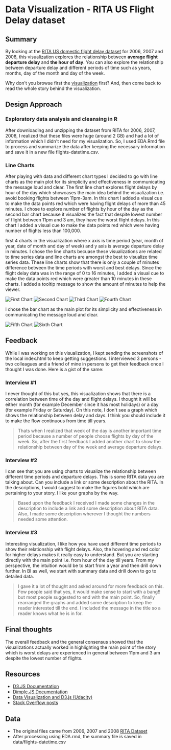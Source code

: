 # Data Visualization - RITA US Flight Delay dataset

## Summary

By looking at the [RITA US domestic flight delay dataset](http://stat-computing.org/dataexpo/2009/the-data.html) for 2006, 2007 and 2008, this visualization explores the relationship between **average flight departure delay** and **the hour of day**. You can also explore the relationship between departure delay and different periods of time such as years, months, day of the month and day of the week.

Why don't you browse first the [visualization](http://jayantsahewal.github.io/make-effective-data-visualization/) first? And, then come back to read the whole story behind the visualization.

## Design Approach

### Exploratory data analysis and cleansing in R
After downloading and unzipping the dataset from RITA for 2006, 2007, 2008, I realized that these files were huge (around 2 GB) and had a lot of information which I didn't need for my visualization. So, I used EDA.Rmd file to process and summarize the data after keeping the necessary information and save it in a new file flights-datetime.csv.

### Line Charts
After playing with data and different chart types I decided to go with line charts as the main plot for its simplicity and effectiveness in communicating the message loud and clear. The first line chart explores flight delays by hour of the day which showcases the main idea behind the visualization i.e. avoid booking flights between 11pm-3am. In this chart I added a visual cue to make the data points red which were having flight delays of more than 45 minutes. I chose to explore number of flights by hour of the day as the second bar chart because it visualizes the fact that despite lowest number of flight between 11pm and 3 am, they have the worst flight delays. In this chart I added a visual cue to make the data points red which were having number of flights less than 100,000.

first 4 charts in the visualization where x axis is time period (year, month of year, date of month and day of week) and y axis is average departure delay in minutes. I chose the line charts becuase these visualizations are related to time series data and line charts are amongst the best to visualize time series data. These line charts show that there is only a couple of minutes difference between the time periods with worst and best delays. Since the flight delay data was in the range of 0 to 16 minutes, I added a visual cue to make the data points red which were greater than 10 minutes in these charts. I added a tooltip message to show the amount of minutes to help the viewer.

![First Chart](https://raw.githubusercontent.com/jayantsahewal/make-effective-data-visualization/master/img/Average%20flight%20delays%20by%20year.png)
![Second Chart](https://raw.githubusercontent.com/jayantsahewal/make-effective-data-visualization/master/img/Average%20flight%20delays%20by%20month.png)
![Third Chart](https://raw.githubusercontent.com/jayantsahewal/make-effective-data-visualization/master/img/Average%20flight%20delays%20by%20day%20of%20the%20month.png)
![Fourth Chart](https://raw.githubusercontent.com/jayantsahewal/make-effective-data-visualization/master/img/Average%20flight%20delays%20by%20day%20of%20the%20week.png)

I chose the bar chart as the main plot for its simplicity and effectiveness in communicating the message loud and clear. 

![Fifth Chart](https://raw.githubusercontent.com/jayantsahewal/make-effective-data-visualization/master/img/Average%20flight%20delays%20by%20hour%20of%20day.png)
![Sixth Chart](https://raw.githubusercontent.com/jayantsahewal/make-effective-data-visualization/master/img/Number%20of%20flights%20by%20hour%20of%20day.png)

## Feedback
While I was working on this visualization, I kept sending the screenshots of the local index.html to keep getting suggestions. I interviewed 3 persons - two colleagues and a friend of mine in persons to get their feedback once I thought I was done. Here is a gist of the same:

### Interview #1
I never thought of this but yes, this visualization shows that there is a correlation between time of the day and flight delays. I thought it will be either month (for example December since it has most holidays) or a day (for example Friday or Saturday). On this note, I don't see a graph which shows the relationship between delay and days. I think you should include it to make the flow continuous from time till years.

> Thats when I realized that week of the day is another important time period because a number of people choose flights by day of the week. So, after the first feedback I added another chart to show the relationship between day of the week and average departure delays.

### Interview #2
I can see that you are using charts to visualize the relationship between different time periods and departure delays. This is some RITA data you are talking about. Can you include a link or some description about the RITA. In the descriptions, I would suggest to make the figures bold which are pertaining to your story. I like your graphs by the way.

> Based upon the feedback I received I made some changes in the description to include a link and some description about RITA data. Also, I made some description wherever I thought the numbers needed some attention.

### Interview #3
Interesting visualization, I like how you have used different time periods to show their relationship with flight delays. Also, the hovering and red color for higher delays makes it really easy to understand. But you are starting directly with the main point i.e. from hour of the day till years. From my perspective, the intuition would be to start from a year and then drill down further. In BI as well, we start with summary data and drill down to go to detailed data.

> I gave it a lot of thought and asked around for more feedback on this. Few people said that yes, it would make sense to start with a bang!! but most people suggested to end with the main point. So, finally rearranged the graphs and added some description to keep the reader interested till the end. I included the message in the title so a reader knows what he is in for.

## Final thoughts
The overall feedback and the general consensus showed that the visualizations actually worked in highlighting the main point of the story which is worst delays are experienced in general between 11pm and 3 am despite the lowest number of flights.

## Resources
- [D3.JS Documentation](d3js.org)
- [Dimple.JS Documentation](http://dimplejs.org/)
- [Data Visualization and D3.js (Udacity)](https://www.udacity.com/course/viewer#!/c-ud507-nd)
- [Stack Overflow posts](http://stackoverflow.com/search?q=dimple.js)

## Data
- The original files came from 2006, 2007 and 2008 [RITA Dataset](http://stat-computing.org/dataexpo/2009/the-data.html)
- After processing using EDA.rmd, the summary file is saved in data/flights-datetime.csv